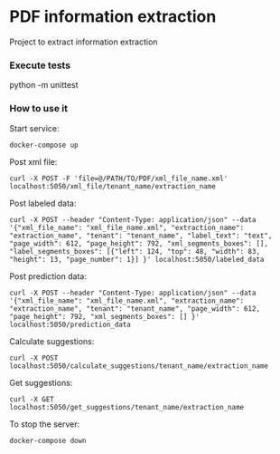 # PDF information extraction

Project to extract information extraction 

### Execute tests
python -m unittest

### How to use it

Start service:

  `docker-compose up`

Post xml file:

   `curl -X POST -F 'file=@/PATH/TO/PDF/xml_file_name.xml' localhost:5050/xml_file/tenant_name/extraction_name`

Post labeled data:

   `curl -X POST --header "Content-Type: application/json" --data '{"xml_file_name": "xml_file_name.xml",
                             "extraction_name": "extraction_name",
                             "tenant": "tenant_name",
                             "label_text": "text",
                             "page_width": 612,
                             "page_height": 792,
                             "xml_segments_boxes": [],
                             "label_segments_boxes": [{"left": 124, "top": 48, "width": 83, "height": 13, "page_number": 1}]
                             }' localhost:5050/labeled_data`

Post prediction data:

   `curl -X POST --header "Content-Type: application/json" --data '{"xml_file_name": "xml_file_name.xml",
                             "extraction_name": "extraction_name",
                             "tenant": "tenant_name",
                             "page_width": 612,
                             "page_height": 792,
                             "xml_segments_boxes": []
                             }' localhost:5050/prediction_data`

Calculate suggestions:

`curl -X POST  localhost:5050/calculate_suggestions/tenant_name/extraction_name`

Get suggestions:

`curl -X GET  localhost:5050/get_suggestions/tenant_name/extraction_name`


To stop the server:

  `docker-compose down`